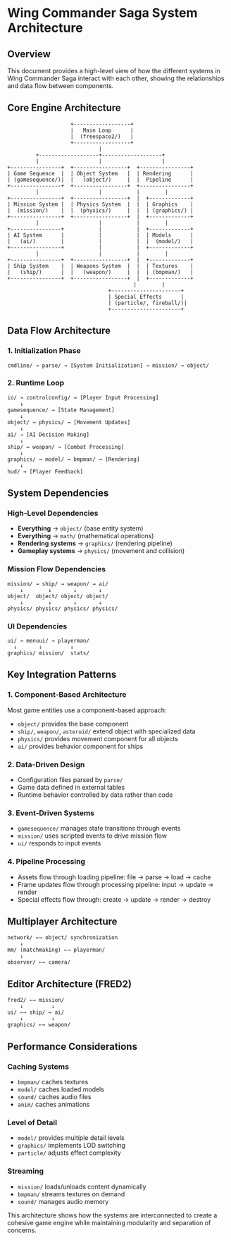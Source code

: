 # Wing Commander Saga System Architecture

## Overview
This document provides a high-level view of how the different systems in Wing Commander Saga interact with each other, showing the relationships and data flow between components.

## Core Engine Architecture

```
                    +------------------+
                    |   Main Loop      |
                    |  (freespace2/)   |
                    +------------------+
                             |
         +-------------------+-------------------+
         |                   |                   |
+----------------+  +-----------------+  +----------------+
| Game Sequence  |  | Object System   |  | Rendering      |
| (gamesequence/)|  |   (object/)     |  |  Pipeline      |
+----------------+  +-----------------+  +----------------+
         |                   |           |        |
+----------------+  +-----------------+  |  +-------------+
| Mission System |  | Physics System  |  |  | Graphics    |
|  (mission/)    |  |  (physics/)     |  |  | (graphics/) |
+----------------+  +-----------------+  |  +-------------+
         |                   |           |        |
+----------------+           |           |  +-------------+
| AI System      |           |           |  | Models      |
|   (ai/)        |           |           |  |  (model/)   |
+----------------+           |           |  +-------------+
         |                   |           |        |
+----------------+  +-----------------+  |  +-------------+
| Ship System    |  | Weapons System  |  |  | Textures    |
|   (ship/)      |  |   (weapon/)     |  |  | (bmpman/)   |
+----------------+  +-----------------+  |  +-------------+
                                        |        |
                                +----------------------+
                                | Special Effects      |
                                | (particle/, fireball/)|
                                +----------------------+
```

## Data Flow Architecture

### 1. Initialization Phase
```
cmdline/ → parse/ → [System Initialization] → mission/ → object/
```

### 2. Runtime Loop
```
io/ → controlconfig/ → [Player Input Processing]
    ↓
gamesequence/ → [State Management]
    ↓
object/ → physics/ → [Movement Updates]
    ↓
ai/ → [AI Decision Making]
    ↓
ship/ ↔ weapon/ → [Combat Processing]
    ↓
graphics/ → model/ → bmpman/ → [Rendering]
    ↓
hud/ → [Player Feedback]
```

## System Dependencies

### High-Level Dependencies
- **Everything** → `object/` (base entity system)
- **Everything** → `math/` (mathematical operations)
- **Rendering systems** → `graphics/` (rendering pipeline)
- **Gameplay systems** → `physics/` (movement and collision)

### Mission Flow Dependencies
```
mission/ → ship/ → weapon/ → ai/
    ↓        ↓       ↓       ↓
object/  object/ object/ object/
    ↓        ↓       ↓       ↓
physics/ physics/ physics/ physics/
```

### UI Dependencies
```
ui/ → menuui/ → playerman/
  ↓       ↓         ↓
graphics/ mission/  stats/
```

## Key Integration Patterns

### 1. Component-Based Architecture
Most game entities use a component-based approach:
- `object/` provides the base component
- `ship/`, `weapon/`, `asteroid/` extend object with specialized data
- `physics/` provides movement component for all objects
- `ai/` provides behavior component for ships

### 2. Data-Driven Design
- Configuration files parsed by `parse/`
- Game data defined in external tables
- Runtime behavior controlled by data rather than code

### 3. Event-Driven Systems
- `gamesequence/` manages state transitions through events
- `mission/` uses scripted events to drive mission flow
- `ui/` responds to input events

### 4. Pipeline Processing
- Assets flow through loading pipeline: file → parse → load → cache
- Frame updates flow through processing pipeline: input → update → render
- Special effects flow through: create → update → render → destroy

## Multiplayer Architecture

```
network/ ←→ object/ synchronization
    ↓
mm/ (matchmaking) ←→ playerman/
    ↓
observer/ ←→ camera/
```

## Editor Architecture (FRED2)

```
fred2/ ←→ mission/
    ↓         ↓
ui/ ←→ ship/ ↔ ai/
    ↓         ↓
graphics/ ←→ weapon/
```

## Performance Considerations

### Caching Systems
- `bmpman/` caches textures
- `model/` caches loaded models
- `sound/` caches audio files
- `anim/` caches animations

### Level of Detail
- `model/` provides multiple detail levels
- `graphics/` implements LOD switching
- `particle/` adjusts effect complexity

### Streaming
- `mission/` loads/unloads content dynamically
- `bmpman/` streams textures on demand
- `sound/` manages audio memory

This architecture shows how the systems are interconnected to create a cohesive game engine while maintaining modularity and separation of concerns.